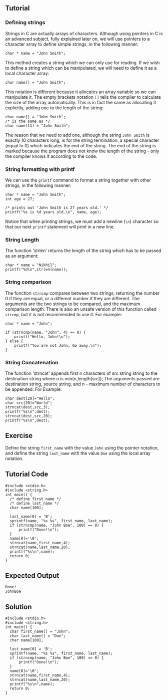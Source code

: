 Tutorial
--------

### Defining strings

Strings in C are actually arrays of characters. Although using pointers in C is an advanced subject, fully explained later on, we will use pointers to a character array to define simple strings, in the following manner:

    char * name = "John Smith";

This method creates a string which we can only use for reading. 
If we wish to define a string which can be manipulated, we will need to define it as a local character array:

    char name[] = "John Smith";

This notation is different because it allocates an array variable so we can manipulate it. The empty brackets notation `[]` tells the
compiler to calculate the size of the array automatically. This is in fact the same as allocating it explicitly, adding one to 
the length of the string:

    char name[] = "John Smith";
    /* is the same as */
    char name[11] = "John Smith";

The reason that we need to add one, although the string `John Smith` is exactly 10 characters long, is for the string termination:
a special character (equal to 0) which indicates the end of the string. The end of the string is marked because the program
does not know the length of the string - only the compiler knows it according to the code.

### String formatting with printf

We can use the `printf` command to format a string together with other strings, in the following manner:

    char * name = "John Smith";
    int age = 27;

    /* prints out 'John Smith is 27 years old.' */
    printf("%s is %d years old.\n", name, age);

Notice that when printing strings, we must add a newline (`\n`) character so that our next `printf` statement will print in a new line.

### String Length

The function 'strlen' returns the length of the string which has to be passed as an argument:

    char * name = "Nikhil";
    printf("%d\n",strlen(name));        

### String comparison

The function `strncmp` compares between two strings, returning the number 0 if they are equal, or a different number if they are different.
The arguments are the two strings to be compared, and the maximum comparison length. There is also an unsafe version of this function
called `strcmp`, but it is not recommended to use it. For example:

    char * name = "John";

    if (strncmp(name, "John", 4) == 0) {
        printf("Hello, John!\n");
    } else {
        printf("You are not John. Go away.\n");
    }

### String Concatenation

The function 'strncat' appends first n characters of src string string to the destination string where n is min(n,length(src));
The arguments passed are destination string, source string, and n - maximum number of characters to be appended. For Example:

    char dest[20]="Hello";
    char src[20]="World";
    strncat(dest,src,3);
    printf("%s\n",dest);
    strncat(dest,src,20);
    printf("%s\n",dest);

Exercise
--------

Define the string `first_name` with the value `John` using the pointer notation, and define the string `last_name` with the value `Doe`
using the local array notation.

Tutorial Code
-------------

    #include <stdio.h>
    #include <string.h>
    int main() {
      /* define first_name */
      /* define last_name */
      char name[100];

      last_name[0] = 'B';
      sprintf(name, "%s %s", first_name, last_name);
      if (strncmp(name, "John Boe", 100) == 0) {
          printf("Done!\n");
      }
      name[0]='\0';
      strncat(name,first_name,4);
      strncat(name,last_name,20);
      printf("%s\n",name);
      return 0;
    }


Expected Output
---------------

    Done!
    JohnBoe

Solution
--------

    #include <stdio.h>
    #include <string.h>
    int main() {
      char first_name[] = "John";
      char last_name[] = "Doe";
      char name[100];

      last_name[0] = 'B';
      sprintf(name, "%s %s", first_name, last_name);
      if (strncmp(name, "John Boe", 100) == 0) {
          printf("Done!\n");
      }
      name[0]='\0';
      strncat(name,first_name,4);
      strncat(name,last_name,20);
      printf("%s\n",name);
      return 0;
    }
